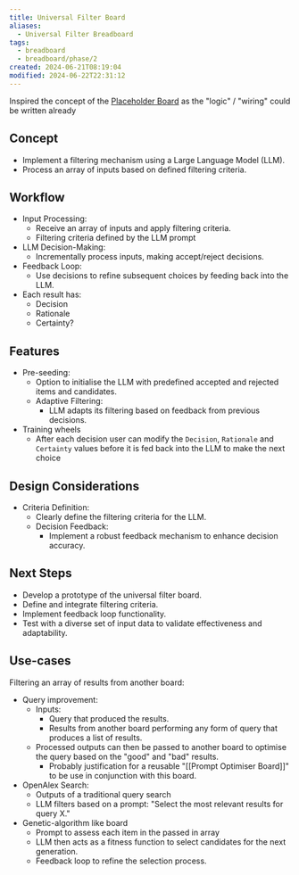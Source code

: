 ```yaml
---
title: Universal Filter Board
aliases:
  - Universal Filter Breadboard
tags:
  - breadboard
  - breadboard/phase/2
created: 2024-06-21T08:19:04
modified: 2024-06-22T22:31:12
---
```


Inspired the concept of the [Placeholder Board](projects/Breadboard/Phase%202/boards/Placeholder%20Board.md) as the "logic" / "wiring" could be written already

## Concept
- Implement a filtering mechanism using a Large Language Model (LLM).
- Process an array of inputs based on defined filtering criteria.
## Workflow
- Input Processing:
	- Receive an array of inputs and apply filtering criteria.
	- Filtering criteria defined by the LLM prompt
- LLM Decision-Making:
	- Incrementally process inputs, making accept/reject decisions.
- Feedback Loop:
	- Use decisions to refine subsequent choices by feeding back into the LLM.
- Each result has:
	- Decision
	- Rationale
	- Certainty?
## Features
- Pre-seeding:
	- Option to initialise the LLM with predefined accepted and rejected items and candidates.
	- Adaptive Filtering:
		- LLM adapts its filtering based on feedback from previous decisions.
- Training wheels
	- After each decision user can modify the `Decision`, `Rationale` and `Certainty` values before it is fed back into the LLM to make the next choice
## Design Considerations
- Criteria Definition:
	- Clearly define the filtering criteria for the LLM.
	- Decision Feedback:
		- Implement a robust feedback mechanism to enhance decision accuracy.
## Next Steps
- Develop a prototype of the universal filter board.
- Define and integrate filtering criteria.
- Implement feedback loop functionality.
- Test with a diverse set of input data to validate effectiveness and adaptability.
## Use-cases

Filtering an array of results from another board:

- Query improvement:
	- Inputs:
		- Query that produced the results.
		- Results from another board performing any form of query that produces a list of results.
	- Processed outputs can then be passed to another board to optimise the query based on the "good" and "bad" results.
		- Probably justification for a reusable "[[Prompt Optimiser Board]]" to be use in conjunction with this board.
- OpenAlex Search:
	- Outputs of a traditional query search
	- LLM filters based on a prompt: "Select the most relevant results for query X."
- Genetic-algorithm like board
	- Prompt to assess each item in the passed in array
	- LLM then acts as a fitness function to select candidates for the next generation.
	- Feedback loop to refine the selection process.
